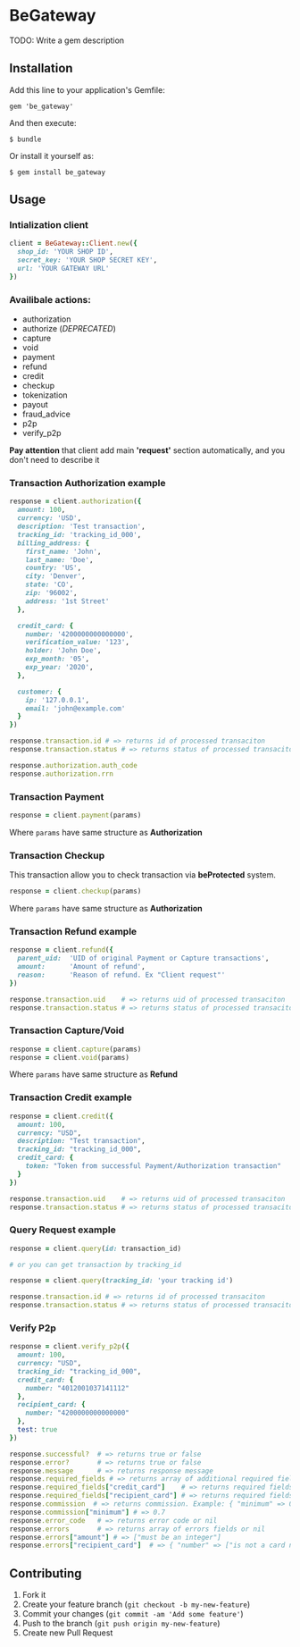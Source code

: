 # BeGateway

TODO: Write a gem description

## Installation

Add this line to your application's Gemfile:

    gem 'be_gateway'

And then execute:

    $ bundle

Or install it yourself as:

    $ gem install be_gateway

## Usage

### Intialization client

``` ruby
client = BeGateway::Client.new({
  shop_id: 'YOUR SHOP ID',
  secret_key: 'YOUR SHOP SECRET KEY',
  url: 'YOUR GATEWAY URL'
})
```

### Availibale actions:
* authorization
* authorize (*DEPRECATED*)
* capture
* void
* payment
* refund
* credit
* checkup
* tokenization
* payout
* fraud_advice
* p2p
* verify_p2p

**Pay attention** that client add main **'request'** section automatically, and you don't need to describe it

### Transaction Authorization example

``` ruby
response = client.authorization({
  amount: 100,
  currency: 'USD',
  description: 'Test transaction',
  tracking_id: 'tracking_id_000',
  billing_address: {
    first_name: 'John',
    last_name: 'Doe',
    country: 'US',
    city: 'Denver',
    state: 'CO',
    zip: '96002',
    address: '1st Street'
  },

  credit_card: {
    number: '4200000000000000',
    verification_value: '123',
    holder: 'John Doe',
    exp_month: '05',
    exp_year: '2020',
  },

  customer: {
    ip: '127.0.0.1',
    email: 'john@example.com'
  }
})

response.transaction.id # => returns id of processed transaciton
response.transaction.status # => returns status of processed transaciton

response.authorization.auth_code
response.authorization.rrn
```

### Transaction Payment

``` ruby
response = client.payment(params)
```
Where `params` have same structure as **Authorization**

### Transaction Checkup
This transaction allow you to check transaction via **beProtected** system.
``` ruby
response = client.checkup(params)
```
Where `params` have same structure as **Authorization**

### Transaction Refund example

``` ruby
response = client.refund({
  parent_uid:  'UID of original Payment or Capture transactions',
  amount:      'Amount of refund',
  reason:      'Reason of refund. Ex "Client request"'
})

response.transaction.uid    # => returns uid of processed transaciton
response.transaction.status # => returns status of processed transaciton
```

### Transaction Capture/Void

``` ruby
response = client.capture(params)
response = client.void(params)
```
Where `params` have same structure as **Refund**

### Transaction Credit example

``` ruby
response = client.credit({
  amount: 100,
  currency: "USD",
  description: "Test transaction",
  tracking_id: "tracking_id_000",
  credit_card: {
    token: "Token from successful Payment/Authorization transaction"
  }
})

response.transaction.uid    # => returns uid of processed transaciton
response.transaction.status # => returns status of processed transaciton
```

### Query Request example

``` ruby
response = client.query(id: transaction_id)

# or you can get transaction by tracking_id

response = client.query(tracking_id: 'your tracking id')

response.transaction.id # => returns id of processed transaciton
response.transaction.status # => returns status of processed transaciton
```

### Verify P2p

``` ruby
response = client.verify_p2p({
  amount: 100,
  currency: "USD",
  tracking_id: "tracking_id_000",
  credit_card: {
    number: "4012001037141112"
  },
  recipient_card: {
    number: "4200000000000000"
  },
  test: true
})

response.successful?  # => returns true or false
response.error?       # => returns true or false
response.message      # => returns response message
response.required_fields # => returns array of additional required fields for credit_card and recipient_card
response.required_fields["credit_card"]    # => returns required fields for credit_card
response.required_fields["recipient_card"] # => returns required fields for recipient_card. For example: ["holder"]
response.commission  # => returns commission. Example: { "minimum" => 0.7, "percent" => 1.5, "currency":"USD" }
response.commission["minimum"] # => 0.7
response.error_code   # => returns error code or nil
response.errors       # => returns array of errors fields or nil
response.errors["amount"] # => ["must be an integer"]
response.errors["recipient_card"]  # => { "number" => ["is not a card number"] }
```

## Contributing

1. Fork it
2. Create your feature branch (`git checkout -b my-new-feature`)
3. Commit your changes (`git commit -am 'Add some feature'`)
4. Push to the branch (`git push origin my-new-feature`)
5. Create new Pull Request
